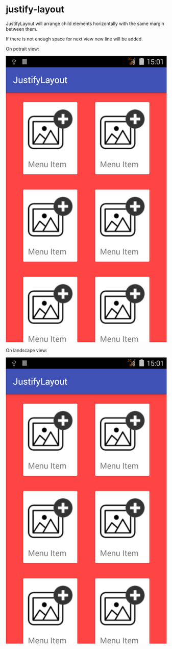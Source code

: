 # justify-layout
JustifyLayout will arrange child elements horizontally with the same margin between them.

If there is not enough space for next view new line will be added.


On potrait view:

![alt text][logo]

[logo]: https://raw.githubusercontent.com/ahmadmuzakki29/justify-layout/master/justifylayout/src/main/res/drawable/potrait.png "Potrait"


On landscape view:

![alt text][logo]

[logo]: https://raw.githubusercontent.com/ahmadmuzakki29/justify-layout/master/justifylayout/src/main/res/drawable/landscape.png "Landscape"
